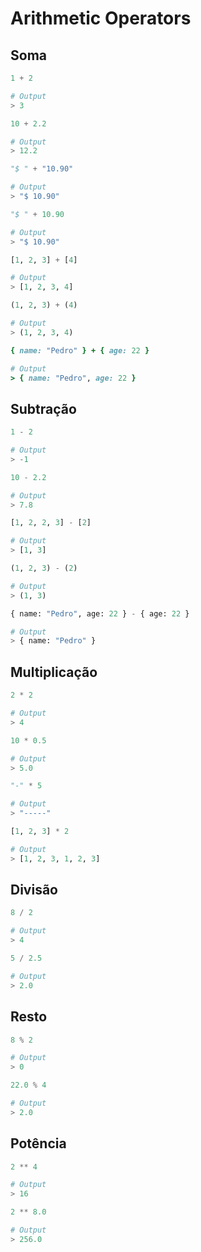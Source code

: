 # Arithmetic Operators

## Soma

```python
1 + 2

# Output
> 3
```

```python
10 + 2.2

# Output
> 12.2
```

```python
"$ " + "10.90"

# Output
> "$ 10.90"
```

```python
"$ " + 10.90

# Output
> "$ 10.90"
```

```python
[1, 2, 3] + [4]

# Output
> [1, 2, 3, 4]
```

```python
(1, 2, 3) + (4)

# Output
> (1, 2, 3, 4)
```

```ruby
{ name: "Pedro" } + { age: 22 }

# Output
> { name: "Pedro", age: 22 }
```

## Subtração

```python
1 - 2

# Output
> -1
```

```python
10 - 2.2

# Output
> 7.8
```

```python
[1, 2, 2, 3] - [2]

# Output
> [1, 3]
```

```python
(1, 2, 3) - (2)

# Output
> (1, 3)
```

```python
{ name: "Pedro", age: 22 } - { age: 22 }

# Output
> { name: "Pedro" }
```

## Multiplicação

```python
2 * 2

# Output
> 4
```

```python
10 * 0.5

# Output
> 5.0
```

```python
"-" * 5

# Output
> "-----"
```

```python
[1, 2, 3] * 2

# Output
> [1, 2, 3, 1, 2, 3]
```

## Divisão

```python
8 / 2

# Output
> 4
```

```python
5 / 2.5

# Output
> 2.0
```

## Resto

```python
8 % 2

# Output
> 0
```

```python
22.0 % 4

# Output
> 2.0
```

## Potência

```python
2 ** 4

# Output
> 16
```

```python
2 ** 8.0

# Output
> 256.0
```

